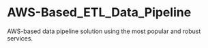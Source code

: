 # AWS-Based_ETL_Data_Pipeline
AWS-based data pipeline solution using the most popular and robust services.
